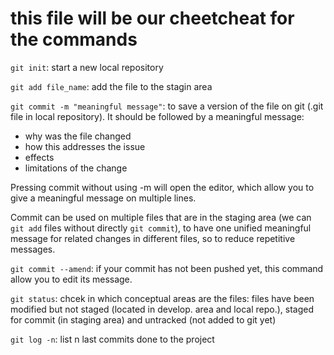 # this file will be our cheetcheat for the commands
`git init`: start a new local repository 

`git add file_name`: add the file to the stagin area

`git commit -m "meaningful message"`: to save a version of the file on git (.git file in local repository). It should be followed by a meaningful message: 
  - why was the file changed
  - how this addresses the issue
  - effects 
  - limitations of the change
 
 Pressing commit without using -m will open the editor, which allow you to give a meaningful message on multiple lines.
 
 Commit can be used on multiple files that are in the staging area (we can `git add` files without directly `git commit`), to have one unified meaningful message for related changes in different files, so to reduce repetitive messages. 
 
 `git commit --amend`: if your commit has not been pushed yet, this command allow you to edit its message.

`git status`: chcek in which conceptual areas are the files: files have been modified but not staged (located in develop. area and local repo.), staged for commit (in staging area) and untracked (not added to git yet)

`git log -n`: list n last commits done to the project 






